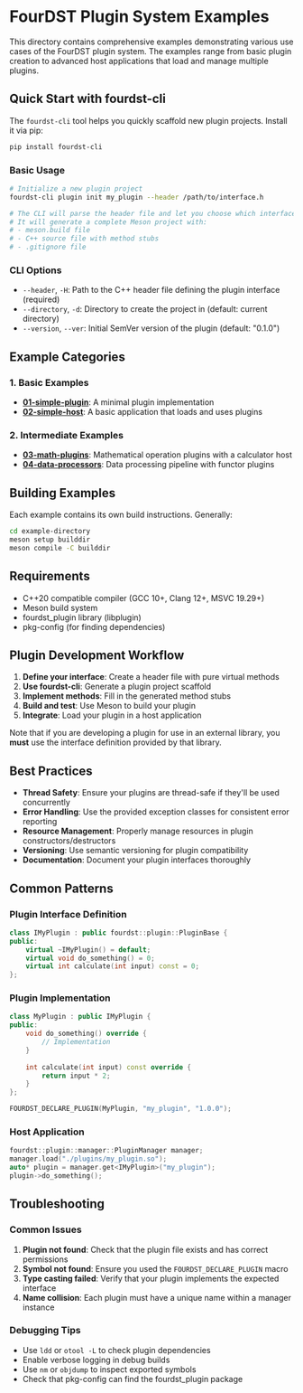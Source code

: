 # FourDST Plugin System Examples

This directory contains comprehensive examples demonstrating various use cases of the FourDST plugin system. The examples range from basic plugin creation to advanced host applications that load and manage multiple plugins.

## Quick Start with fourdst-cli

The `fourdst-cli` tool helps you quickly scaffold new plugin projects. Install it via pip:

```bash
pip install fourdst-cli
```

### Basic Usage

```bash
# Initialize a new plugin project
fourdst-cli plugin init my_plugin --header /path/to/interface.h

# The CLI will parse the header file and let you choose which interface to implement
# It will generate a complete Meson project with:
# - meson.build file
# - C++ source file with method stubs
# - .gitignore file
```

### CLI Options

- `--header`, `-H`: Path to the C++ header file defining the plugin interface (required)
- `--directory`, `-d`: Directory to create the project in (default: current directory)
- `--version`, `--ver`: Initial SemVer version of the plugin (default: "0.1.0")

## Example Categories

### 1. Basic Examples
- **[01-simple-plugin](./01-simple-plugin/)**: A minimal plugin implementation
- **[02-simple-host](./02-simple-host/)**: A basic application that loads and uses plugins

### 2. Intermediate Examples
- **[03-math-plugins](./03-math-plugins/)**: Mathematical operation plugins with a calculator host
- **[04-data-processors](./04-data-processors/)**: Data processing pipeline with functor plugins

## Building Examples

Each example contains its own build instructions. Generally:

```bash
cd example-directory
meson setup builddir
meson compile -C builddir
```

## Requirements

- C++20 compatible compiler (GCC 10+, Clang 12+, MSVC 19.29+)
- Meson build system
- fourdst_plugin library (libplugin)
- pkg-config (for finding dependencies)

## Plugin Development Workflow

1. **Define your interface**: Create a header file with pure virtual methods
2. **Use fourdst-cli**: Generate a plugin project scaffold
3. **Implement methods**: Fill in the generated method stubs
4. **Build and test**: Use Meson to build your plugin
5. **Integrate**: Load your plugin in a host application

Note that if you are developing a plugin for use in an external library, you **must** use the interface definition provided by that library.

## Best Practices

- **Thread Safety**: Ensure your plugins are thread-safe if they'll be used concurrently
- **Error Handling**: Use the provided exception classes for consistent error reporting
- **Resource Management**: Properly manage resources in plugin constructors/destructors
- **Versioning**: Use semantic versioning for plugin compatibility
- **Documentation**: Document your plugin interfaces thoroughly

## Common Patterns

### Plugin Interface Definition
```cpp
class IMyPlugin : public fourdst::plugin::PluginBase {
public:
    virtual ~IMyPlugin() = default;
    virtual void do_something() = 0;
    virtual int calculate(int input) const = 0;
};
```

### Plugin Implementation
```cpp
class MyPlugin : public IMyPlugin {
public:
    void do_something() override {
        // Implementation
    }
    
    int calculate(int input) const override {
        return input * 2;
    }
};

FOURDST_DECLARE_PLUGIN(MyPlugin, "my_plugin", "1.0.0");
```

### Host Application
```cpp
fourdst::plugin::manager::PluginManager manager;
manager.load("./plugins/my_plugin.so");
auto* plugin = manager.get<IMyPlugin>("my_plugin");
plugin->do_something();
```

## Troubleshooting

### Common Issues

1. **Plugin not found**: Check that the plugin file exists and has correct permissions
2. **Symbol not found**: Ensure you used the `FOURDST_DECLARE_PLUGIN` macro
3. **Type casting failed**: Verify that your plugin implements the expected interface
4. **Name collision**: Each plugin must have a unique name within a manager instance

### Debugging Tips

- Use `ldd` or `otool -L` to check plugin dependencies
- Enable verbose logging in debug builds
- Use `nm` or `objdump` to inspect exported symbols
- Check that pkg-config can find the fourdst_plugin package